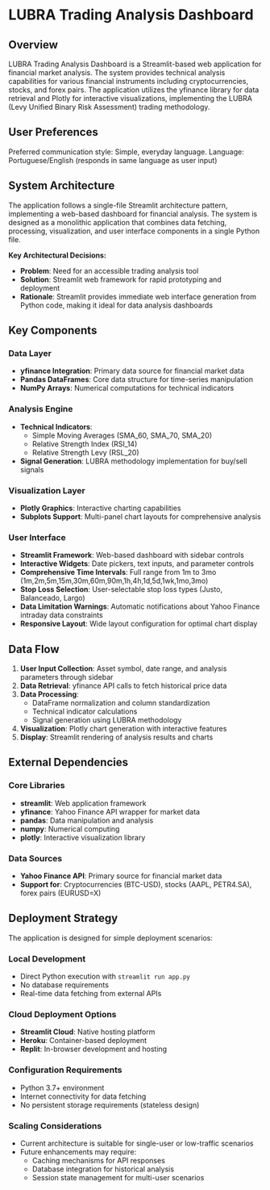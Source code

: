# LUBRA Trading Analysis Dashboard

## Overview

LUBRA Trading Analysis Dashboard is a Streamlit-based web application for financial market analysis. The system provides technical analysis capabilities for various financial instruments including cryptocurrencies, stocks, and forex pairs. The application utilizes the yfinance library for data retrieval and Plotly for interactive visualizations, implementing the LUBRA (Levy Unified Binary Risk Assessment) trading methodology.

## User Preferences

Preferred communication style: Simple, everyday language.
Language: Portuguese/English (responds in same language as user input)

## System Architecture

The application follows a single-file Streamlit architecture pattern, implementing a web-based dashboard for financial analysis. The system is designed as a monolithic application that combines data fetching, processing, visualization, and user interface components in a single Python file.

**Key Architectural Decisions:**
- **Problem**: Need for an accessible trading analysis tool
- **Solution**: Streamlit web framework for rapid prototyping and deployment
- **Rationale**: Streamlit provides immediate web interface generation from Python code, making it ideal for data analysis dashboards

## Key Components

### Data Layer
- **yfinance Integration**: Primary data source for financial market data
- **Pandas DataFrames**: Core data structure for time-series manipulation
- **NumPy Arrays**: Numerical computations for technical indicators

### Analysis Engine
- **Technical Indicators**: 
  - Simple Moving Averages (SMA_60, SMA_70, SMA_20)
  - Relative Strength Index (RSI_14)
  - Relative Strength Levy (RSL_20)
- **Signal Generation**: LUBRA methodology implementation for buy/sell signals

### Visualization Layer
- **Plotly Graphics**: Interactive charting capabilities
- **Subplots Support**: Multi-panel chart layouts for comprehensive analysis

### User Interface
- **Streamlit Framework**: Web-based dashboard with sidebar controls
- **Interactive Widgets**: Date pickers, text inputs, and parameter controls
- **Comprehensive Time Intervals**: Full range from 1m to 3mo (1m,2m,5m,15m,30m,60m,90m,1h,4h,1d,5d,1wk,1mo,3mo)
- **Stop Loss Selection**: User-selectable stop loss types (Justo, Balanceado, Largo)
- **Data Limitation Warnings**: Automatic notifications about Yahoo Finance intraday data constraints
- **Responsive Layout**: Wide layout configuration for optimal chart display

## Data Flow

1. **User Input Collection**: Asset symbol, date range, and analysis parameters through sidebar
2. **Data Retrieval**: yfinance API calls to fetch historical price data
3. **Data Processing**: 
   - DataFrame normalization and column standardization
   - Technical indicator calculations
   - Signal generation using LUBRA methodology
4. **Visualization**: Plotly chart generation with interactive features
5. **Display**: Streamlit rendering of analysis results and charts

## External Dependencies

### Core Libraries
- **streamlit**: Web application framework
- **yfinance**: Yahoo Finance API wrapper for market data
- **pandas**: Data manipulation and analysis
- **numpy**: Numerical computing
- **plotly**: Interactive visualization library

### Data Sources
- **Yahoo Finance API**: Primary source for financial market data
- **Support for**: Cryptocurrencies (BTC-USD), stocks (AAPL, PETR4.SA), forex pairs (EURUSD=X)

## Deployment Strategy

The application is designed for simple deployment scenarios:

### Local Development
- Direct Python execution with `streamlit run app.py`
- No database requirements
- Real-time data fetching from external APIs

### Cloud Deployment Options
- **Streamlit Cloud**: Native hosting platform
- **Heroku**: Container-based deployment
- **Replit**: In-browser development and hosting

### Configuration Requirements
- Python 3.7+ environment
- Internet connectivity for data fetching
- No persistent storage requirements (stateless design)

### Scaling Considerations
- Current architecture is suitable for single-user or low-traffic scenarios
- Future enhancements may require:
  - Caching mechanisms for API responses
  - Database integration for historical analysis
  - Session state management for multi-user scenarios